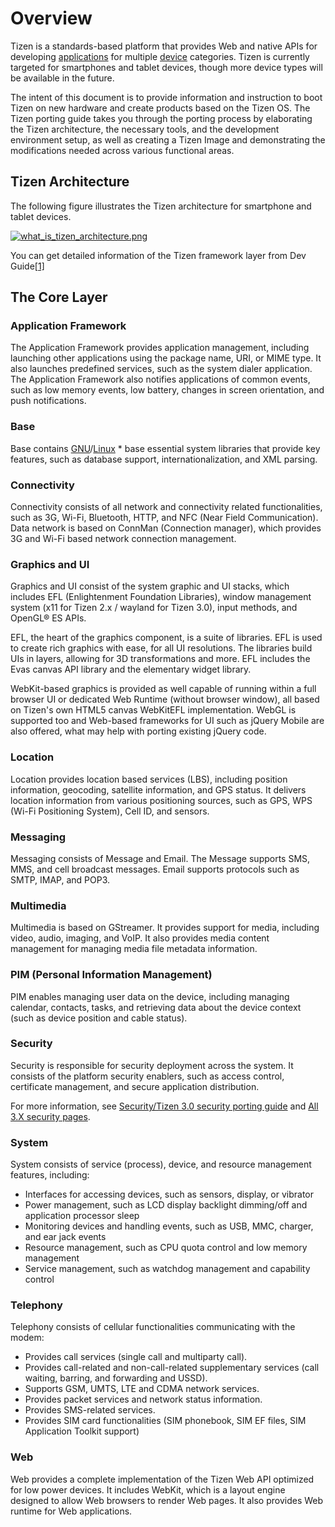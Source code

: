 

# Overview


Tizen is a standards-based platform that provides Web and native APIs for developing [applications](https://wiki.tizen.org/Applications) for multiple [device](https://wiki.tizen.org/index.php?title=Device&action=edit&redlink=1) categories. Tizen is currently targeted for smartphones and tablet devices, though more device types will be available in the future.


The intent of this document is to provide information and instruction to boot Tizen on new hardware and create products based on the Tizen OS. The Tizen porting guide takes you through the porting process by elaborating the Tizen architecture, the necessary tools, and the development environment setup, as well as creating a Tizen Image and demonstrating the modifications needed across various functional areas.

## Tizen Architecture

The following figure illustrates the Tizen architecture for smartphone and tablet devices.

[![what_is_tizen_architecture.png](https://developer.tizen.org/sites/default/files/images/what_is_tizen_architecture.png)](./media/what_is_tizen_architecture.png)

You can get detailed information of the Tizen framework layer from Dev Guide[[1\]](https://developer.tizen.org/development/getting-started/overview#type)

## The Core Layer

### Application Framework

The Application Framework provides application management, including launching other applications using the package name, URI, or MIME type. It also launches predefined services, such as the system dialer application. The Application Framework also notifies applications of common events, such as low memory events, low battery, changes in screen orientation, and push notifications.

### Base

Base contains [GNU](https://wiki.tizen.org/index.php?title=GNU&action=edit&redlink=1)/[Linux](https://wiki.tizen.org/Linux) * base essential system libraries that provide key features, such as database support, internationalization, and XML parsing.

### Connectivity

Connectivity consists of all network and connectivity related functionalities, such as 3G, Wi-Fi, Bluetooth, HTTP, and NFC (Near Field Communication). Data network is based on ConnMan (Connection manager), which provides 3G and Wi-Fi based network connection management.

### Graphics and UI

Graphics and UI consist of the system graphic and UI stacks, which includes EFL (Enlightenment Foundation Libraries), window management system (x11 for Tizen 2.x / wayland for Tizen 3.0), input methods, and OpenGL® ES APIs.

EFL, the heart of the graphics component, is a suite of libraries. EFL is used to create rich graphics with ease, for all UI resolutions. The libraries build UIs in layers, allowing for 3D transformations and more. EFL includes the Evas canvas API library and the elementary widget library.

WebKit-based graphics is provided as well capable of running within a full browser UI or dedicated Web Runtime (without browser window), all based on Tizen's own HTML5 canvas WebKitEFL implementation. WebGL is supported too and Web-based frameworks for UI such as jQuery Mobile are also offered, what may help with porting existing jQuery code.

### Location

Location provides location based services (LBS), including position information, geocoding, satellite information, and GPS status. It delivers location information from various positioning sources, such as GPS, WPS (Wi-Fi Positioning System), Cell ID, and sensors.

### Messaging

Messaging consists of Message and Email. The Message supports SMS, MMS, and cell broadcast messages. Email supports protocols such as SMTP, IMAP, and POP3.

### Multimedia

Multimedia is based on GStreamer. It provides support for media, including video, audio, imaging, and VoIP. It also provides media content management for managing media file metadata information.

### PIM (Personal Information Management)

PIM enables managing user data on the device, including managing calendar, contacts, tasks, and retrieving data about the device context (such as device position and cable status).

### Security

Security is responsible for security deployment across the system. It consists of the platform security enablers, such as access control, certificate management, and secure application distribution.

For more information, see [Security/Tizen 3.0 security porting guide](https://wiki.tizen.org/wiki/Security/Tizen_3.0_security_porting_guide) and [All 3.X security pages](https://wiki.tizen.org/wiki/Security#All_3.X_security_pages).

### System

System consists of service (process), device, and resource management features, including:

- Interfaces for accessing devices, such as sensors, display, or vibrator
- Power management, such as LCD display backlight dimming/off and application processor sleep
- Monitoring devices and handling events, such as USB, MMC, charger, and ear jack events
- Resource management, such as CPU quota control and low memory management
- Service management, such as watchdog management and capability control

### Telephony

Telephony consists of cellular functionalities communicating with the modem:

- Provides call services (single call and multiparty call).
- Provides call-related and non-call-related supplementary services (call waiting, barring, and forwarding and USSD).
- Supports GSM, UMTS, LTE and CDMA network services.
- Provides packet services and network status information.
- Provides SMS-related services.
- Provides SIM card functionalities (SIM phonebook, SIM EF files, SIM Application Toolkit support)

### Web

Web provides a complete implementation of the Tizen Web API optimized for low power devices. It includes WebKit, which is a layout engine designed to allow Web browsers to render Web pages. It also provides Web runtime for Web applications.
